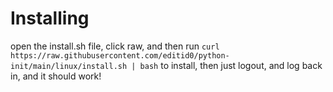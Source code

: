 # Installing
open the install.sh file, click raw, and then run `curl https://raw.githubusercontent.com/editid0/python-init/main/linux/install.sh | bash` to install, then just logout, and log back in, and it should work!
